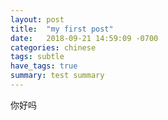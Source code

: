 ```yaml
---
layout: post
title:  "my first post"
date:   2018-09-21 14:59:09 -0700
categories: chinese
tags: subtle
have_tags: true
summary: test summary
---
```


你好吗

